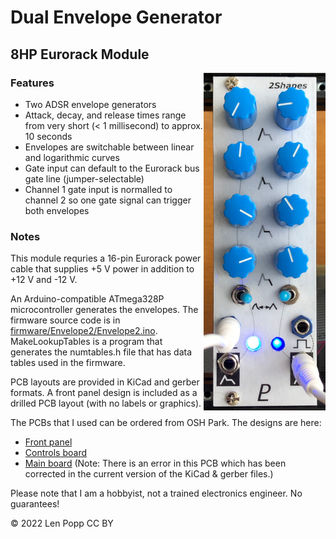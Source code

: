 # Dual Envelope Generator

## 8HP Eurorack Module

<img src="Envelope2.jpg" style="float:right">

### Features
- Two ADSR envelope generators
- Attack, decay, and release times range from very short (< 1 millisecond) to approx. 10 seconds
- Envelopes are switchable between linear and logarithmic curves
- Gate input can default to the Eurorack bus gate line (jumper-selectable)
- Channel 1 gate input is normalled to channel 2 so one gate signal can trigger both envelopes

### Notes
This module requries a 16-pin Eurorack power cable that supplies +5 V power in addition to +12 V and -12 V.

An Arduino-compatible ATmega328P microcontroller generates the envelopes. The firmware source code is in [firmware/Envelope2/Envelope2.ino](firmware/Envelope2/Envelope2.ino). MakeLookupTables is a program that generates the numtables.h file that has data tables used in the firmware.

PCB layouts are provided in KiCad and gerber formats. A front panel design is included as a drilled PCB layout (with no labels or graphics).

The PCBs that I used can be ordered from OSH Park. The designs are here:
- [Front panel](https://oshpark.com/shared_projects/PnWXqRcs)
- [Controls board](https://oshpark.com/shared_projects/XBUi1v48)
- [Main board](https://oshpark.com/shared_projects/cbrPcghP) (Note: There is an error in this PCB which has been corrected in the current version of the KiCad & gerber files.)

Please note that I am a hobbyist, not a trained electronics engineer. No guarantees!

© 2022 Len Popp CC BY